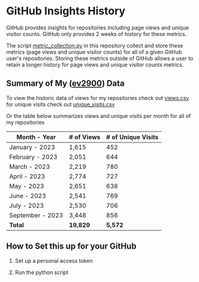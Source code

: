 # GitHub Insights History
 
GitHub provides insights for repositories including page views and unique visitor counts. GitHub only provides 2 weeks of history for these metrics. 

The script [metric_collection.py](https://github.com/ev2900/GitHub_Insigths_History/blob/main/Metric_Collection/metric_collection.py) in this repository collect and store these metrics (page views and unique visitor counts) for all of a given GitHub user's repositories. Storing these metrics outside of GitHub allows a user to retain a longer history for page views and unique visitor counts metrics.

## Summary of My ([ev2900](https://github.com/ev2900)) Data

To view the historic data of views for my repositories check out [views.csv](https://github.com/ev2900/GitHub_Insigths_History/blob/main/Metric_Collection/Metric_Data/views.csv) for unique visits check out [unique_visits.csv](https://github.com/ev2900/GitHub_Insigths_History/blob/main/Metric_Collection/Metric_Data/unique_visits.csv)

Or the table below summarizes views and unique visits per month for all of my repositories
 
| Month - Year      | # of Views  | # of Unique Visits   |
| -----------       | ----------- | -------------------- |
| January - 2023    | 1,615       | 452                  |
| February - 2023   | 2,051       | 644                  |
| March - 2023      | 2,219       | 780                  |
| April - 2023      | 2,774       | 727                  |
| May - 2023        | 2,651       | 638                  |
| June - 2023       | 2,541       | 769                  |
| July - 2023       | 2,530       | 706                  |
| September - 2023  | 3,448       | 856                  |
| **Total**         | **19,829**  | **5,572**            |

## How to Set this up for your GitHub

1. Set up a personal access token

2. Run the python script
   
